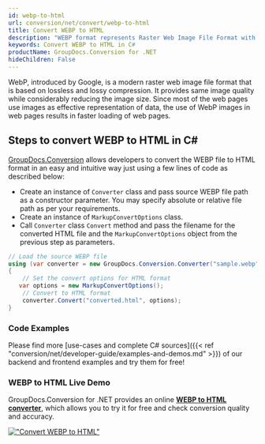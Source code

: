 ```yaml
---
id: webp-to-html
url: conversion/net/convert/webp-to-html
title: Convert WEBP to HTML
description: "WEBP format represents Raster Web Image File Format with .webp extension. Learn how to convert WEBP to HTML file programmatically in C# language using GroupDocs.Conversion for .NET library."
keywords: Convert WEBP to HTML in C#
productName: GroupDocs.Conversion for .NET
hideChildren: False
---
```


WebP, introduced by Google, is a modern raster web image file format that is based on lossless and lossy compression. It provides same image quality while considerably reducing the image size. Since most of the web pages use images as effective representation of data, the use of WebP images in web pages results in faster loading of web pages.

## Steps to convert WEBP to HTML in C#

[GroupDocs.Conversion](https://products.groupdocs.com/conversion/net) allows developers to convert the WEBP file to HTML format in an easy and intuitive way just using a few lines of code as described below:

* Create an instance of `Converter` class and pass source WEBP file path as a constructor parameter. You may specify absolute or relative file path as per your requirements. 
* Create an instance of `MarkupConvertOptions` class.
* Call `Converter` class `Convert` method and pass the filename for the converted HTML file and the `MarkupConvertOptions` object from the previous step as parameters.

```csharp
// Load the source WEBP file
using (var converter = new GroupDocs.Conversion.Converter("sample.webp"))
{
    // Set the convert options for HTML format
   var options = new MarkupConvertOptions();
    // Convert to HTML format
    converter.Convert("converted.html", options);
}
```

### Code Examples

Please find more [use-cases and complete C# sources]({{< ref "conversion/net/developer-guide/examples-and-demos.md" >}}) of our backend and frontend examples and try them for free!

### WEBP to HTML Live Demo

GroupDocs.Conversion for .NET provides an online [**WEBP to HTML converter**](https://products.groupdocs.app/conversion/webp-to-html), which allows you to try it for free and check conversion quality and accuracy.

[!["Convert WEBP to HTML"](conversion/net/images/convert-to-html/convert-webp-to-html.png)](https://products.groupdocs.app/conversion/webp-to-html)